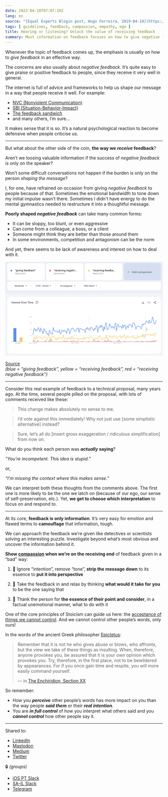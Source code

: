 ```yaml
---
date: 2023-04-10T07:07:28Z
lang: en
source: "[Equal Experts Blogin post, Hugo Ferreira, 2019-04-18](https://equalexperts.blogin.co/posts/65986)"
tags: [ guidelines, feedback, compassion, empathy, ego ]
title: Hearing or listening? Unlock the value of receiving feedback
summary: Most information on feedback focuses on how to give negative feedback. But what about receiving negative feedback? How better would it be if both ends shared the burden of having productive conversations? Let's put our egos to the side and be emphatic with those who give us criticism, so the burden isn’t on the speaker alone.
---
```


Whenever the topic of feedback comes up, the emphasis is usually on how to *give feedback* in an effective way.

The concerns are also usually about *negative feedback*. It’s quite easy to give praise or positive feedback to people, since they receive it very well in general.

The internet is full of advice and frameworks to help us shape our message in a way that people receive it well. For example:

* [NVC (Nonviolent Communication)](https://en.wikipedia.org/wiki/Nonviolent_Communication)
* [SBI (Situation-Behavior-Impact)](https://www.ccl.org/articles/leading-effectively-articles/sbi-feedback-model-a-quick-win-to-improve-talent-conversations-development/)
* [The feedback sandwich](https://en.wikipedia.org/wiki/Praise_sandwich)
* and many others, I’m sure…

It makes sense that it is so. It’s a natural psychological reaction to become defensive when people criticise us.

---

But what about the other side of the coin, **the way we *receive* feedback**?

Aren’t we loosing valuable information if the success of *negative feedback* is only on the speaker?

Won’t some difficult conversations not happen if the burden is only on the person *shaping the message*?

I, for one, have refrained on occasion from giving *negative feedback* to people because of that. Sometimes the emotional bandwidth to tone down my initial impulse wasn’t there. Sometimes I didn't have energy to do the mental gymnastics needed to restructure it into a thoughtful message.

**Poorly shaped *negative feedback*** can take many common forms:

* It can be sloppy, too blunt, or even aggressive
* Can come from a colleague, a boss, or a client
* Someone might think they are better than those around them
* In some environments, competition and antagonism can be the norm

And yet, there seems to be lack of awareness and interest on how to deal with it.

![Google Trends chart from 2010 to 2023, showing high interest for "giving feedback" and around one third of it for "receiving feedback" and residual for more specifically "receiving negative feedback"](google-trends.png)

[Source](https://trends.google.com/trends/explore?date=2010-01-01%202023-03-31&q=%22giving%20feedback%22,%22receiving%20negative%20feedback%22,%22receiving%20feedback%22&hl=en-US)  
*(blue = “giving feedback”, yellow = “receiving feedback”, red = “receiving negative feedback”)*

---

Consider this real example of feedback to a technical proposal, many years ago. At the time, several people pilled on the proposal, with lots of comments received like these:

> This change makes absolutely no sense to me.

> I’d vote against this immediately! Why not just use [some simplistic alternative] instead?

> Sure, let’s all do [insert gross exaggeration / ridiculous simplification] from now on.

What do you think each person was ***actually* saying**?

*“You’re incompetent. This idea is stupid.”*

or,

*“I’m missing the context where this makes sense.”*

We can interpret both these thoughts from the comments above. The first one is more likely to be the one we latch on (because of our ego, our sense of self-preservation, etc.). Yet, **we get to choose which interpretation** to focus on and respond to.

---

At its core, **feedback is only information**. It’s very easy for emotion and flawed terms to **camouflage** that information, tough.

We can approach the feedback we’re given like detectives or scientists solving an interesting puzzle. Investigate beyond what’s most obvious and uncover the information behind it.

**Show [compassion](https://www.wired.co.uk/article/tania-singer-compassion-burnout) when we’re on the receiving end** of feedback given in a “bad” way:

1. 🙉 Ignore “intention”, remove “tone”, **strip the message down** to its essence to **put it into perspective**

2. 🤔 Take the feedback in and relax by thinking **what would it take for you** to be the one saying that
3. 🎯 Thank the person for **the essence of their point and consider**, in a factual unemotional manner, what to do with it

One of the core principles of Stoicism can guide us here: the [acceptance of things we cannot control](https://www.njlifehacks.com/what-is-stoicism-overview-definition-10-stoic-principles/#tab-con-3). And we cannot control other people’s words, only ours!

In the words of the ancient Greek philosopher [Epictetus](https://dailystoic.com/Epictetus):

> Remember that it is not he who gives abuse or blows, who affronts, but the view we take of these things as insulting. When, therefore, anyone provokes you, be assured that it is your own opinion which provokes you. Try, therefore, in the first place, not to be bewildered by appearances. For if you once gain time and respite, you will more easily command yourself.
>
> — in [The Enchiridion, Section XX](https://www.gutenberg.org/files/45109/45109-h/45109-h.htm#:~:text=XX)

So remember:

* How you ***perceive*** other people’s words has more impact on you than the way people ***said them*** or their ***real intention***.
* You are ***in full control*** of how you interpret what others said and you ***cannot control*** how other people say it.

----

Shared to:

* [LinkedIn](https://www.linkedin.com/posts/hugocf_hearing-or-listening-unlock-the-value-of-activity-7051114606546599936-ayz3)
* [Mastodon](https://mastodon.online/@hugocf/110173632822874183)
* [Medium](https://medium.com/@hugocf/hearing-or-listening-unlock-the-value-of-receiving-feedback-705b9a09c4a0)
* [Twitter](https://twitter.com/hugocf/status/1645348145243488256?s=46&t=CRTJdFXlXcMMriFKo3jM0g)

🔒 *(groups)*

* [iOS PT Slack](https://ios.slack.com/archives/C0721L3CL/p1681116824485679)
* [SA-IL Slack](https://sa-il.slack.com/archives/CQ32FU1SR/p1681227201731269)
* [Telegram](https://t.me/c/1363309933/8552)